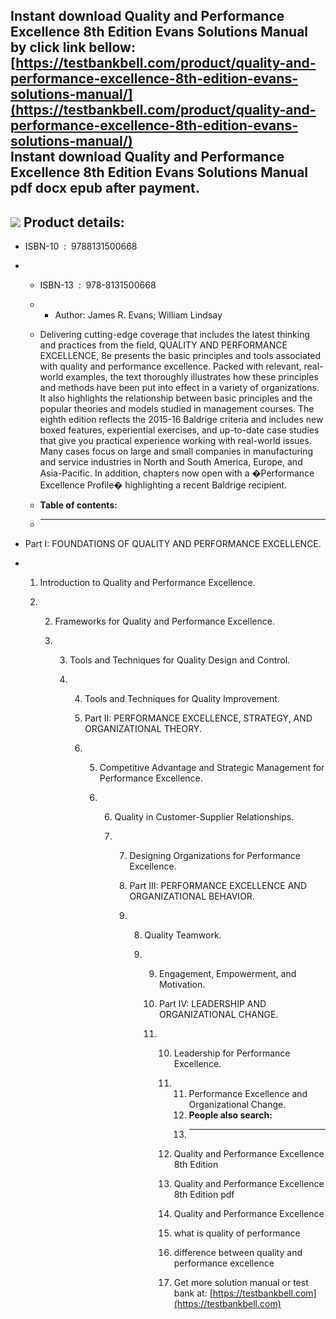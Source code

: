 Instant download **Quality and Performance Excellence 8th Edition Evans Solutions Manual** by click link bellow:  
[https://testbankbell.com/product/quality-and-performance-excellence-8th-edition-evans-solutions-manual/](https://testbankbell.com/product/quality-and-performance-excellence-8th-edition-evans-solutions-manual/)  
**Instant download Quality and Performance Excellence 8th Edition Evans Solutions Manual pdf docx epub after payment.**
-----------------------------------------------------------------------------------------------------------------------


![](https://testbankbell.com/wp-content/uploads/2023/05/quality-performance-excellence-8th-edition-evans-solutions-manual.jpg)
**Product details:**
--------------------


* ISBN-10 ‏ : ‎ 9788131500668
* * ISBN-13 ‏ : ‎ 978-8131500668
  * * Author: James R. Evans; William Lindsay
   
  * Delivering cutting-edge coverage that includes the latest thinking and practices from the field, QUALITY AND PERFORMANCE EXCELLENCE, 8e presents the basic principles and tools associated with quality and performance excellence. Packed with relevant, real-world examples, the text thoroughly illustrates how these principles and methods have been put into effect in a variety of organizations. It also highlights the relationship between basic principles and the popular theories and models studied in management courses. The eighth edition reflects the 2015-16 Baldrige criteria and includes new boxed features, experiential exercises, and up-to-date case studies that give you practical experience working with real-world issues. Many cases focus on large and small companies in manufacturing and service industries in North and South America, Europe, and Asia-Pacific. In addition, chapters now open with a �Performance Excellence Profile� highlighting a recent Baldrige recipient.
  * **Table of contents:**
  * ----------------------
 
* Part I: FOUNDATIONS OF QUALITY AND PERFORMANCE EXCELLENCE.

* 1. Introduction to Quality and Performance Excellence.
 
  2. 2. Frameworks for Quality and Performance Excellence.
    
     3. 3. Tools and Techniques for Quality Design and Control.
       
        4. 4. Tools and Techniques for Quality Improvement.
          
           5. Part II: PERFORMANCE EXCELLENCE, STRATEGY, AND ORGANIZATIONAL THEORY.
          
           6. 5. Competitive Advantage and Strategic Management for Performance Excellence.
             
              6. 6. Quality in Customer-Supplier Relationships.
                
                 7. 7. Designing Organizations for Performance Excellence.
                   
                    8. Part III: PERFORMANCE EXCELLENCE AND ORGANIZATIONAL BEHAVIOR.
                   
                    9. 8. Quality Teamwork.
                      
                       9. 9. Engagement, Empowerment, and Motivation.
                         
                          10. Part IV: LEADERSHIP AND ORGANIZATIONAL CHANGE.
                         
                          11. 10. Leadership for Performance Excellence.
                             
                              11. 11. Performance Excellence and Organizational Change.
                                  12. **People also search:**
                                  13. -----------------------
                                 
                              12. Quality and Performance Excellence 8th Edition
                             
                              13. Quality and Performance Excellence 8th Edition pdf
                             
                              14. Quality and Performance Excellence
                             
                              15. what is quality of performance
                             
                              16. difference between quality and performance excellence
                              17.  Get more solution manual or test bank at: [https://testbankbell.com](https://testbankbell.com)

